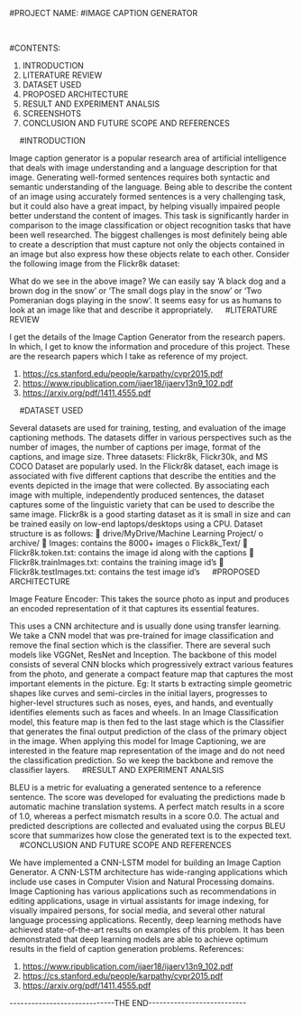 #PROJECT NAME:
#IMAGE CAPTION GENERATOR

  

#CONTENTS:

1.	INTRODUCTION
2.	LITERATURE REVIEW
3.	DATASET USED
4.	PROPOSED ARCHITECTURE
5.	RESULT AND EXPERIMENT ANALSIS
6.	SCREENSHOTS
7.	CONCLUSION AND FUTURE SCOPE AND REFERENCES

 
#INTRODUCTION

Image caption generator is a popular research area of artificial intelligence that deals with image understanding and a language description for that image. Generating well-formed sentences requires both syntactic and semantic understanding of the language. Being able to describe the content of an image using accurately formed sentences is a very challenging task, but it could also have a great impact, by helping visually impaired people better understand the content of images.
This task is significantly harder in comparison to the image classification or object recognition tasks that have been well researched.
The biggest challenges is most definitely being able to create a description that must capture not only the objects contained in an image but also express how these objects relate to each other.
Consider the following image from the Flickr8k dataset:
 

What do we see in the above image?
We can easily say ‘A black dog and a brown dog in the snow’ or ‘The small dogs play in the snow’ or ‘Two Pomeranian dogs playing in the snow’. It seems easy for us as humans to look at an image like that and describe it appropriately.
 
#LITERATURE REVIEW

I get the details of the Image Caption Generator from the research papers. In which, I get to know the information and procedure of this project. These are the research papers which I take as reference of my project.
1.	https://cs.stanford.edu/people/karpathy/cvpr2015.pdf 
2.	https://www.ripublication.com/ijaer18/ijaerv13n9_102.pdf
3.	https://arxiv.org/pdf/1411.4555.pdf

 
#DATASET USED

Several datasets are used for training, testing, and evaluation of the image captioning methods. The datasets differ in various perspectives such as the number of images, the number of captions per image, format of the captions, and image size. Three datasets: Flickr8k, Flickr30k, and MS COCO Dataset are popularly used.
In the Flickr8k dataset, each image is associated with five different captions that describe the entities and the events depicted in the image that were collected. By associating each image with multiple, independently produced sentences, the dataset captures some of the linguistic variety that can be used to describe the same image.
Flickr8k is a good starting dataset as it is small in size and can be trained easily on low-end laptops/desktops using a CPU.
Dataset structure is as follows:
	drive/MyDrive/Machine Learning Project/
o	archive/
	Images: contains the 8000+ images
o	Flick8k_Text/
	Flickr8k.token.txt: contains the image id along with the captions
	Flickr8k.trainImages.txt: contains the training image id’s
	Flickr8k.testImages.txt: contains the test image id’s
 
#PROPOSED ARCHITECTURE

Image Feature Encoder:
This takes the source photo as input and produces an encoded representation of it that captures its essential features.
 
This uses a CNN architecture and is usually done using transfer learning. We take a CNN model that was pre-trained for image classification and remove the final section which is the classifier. There are several such models like VGGNet, ResNet and Inception.
The backbone of this model consists of several CNN blocks which progressively extract various features from the photo, and generate a compact feature map that captures the most important elements in the picture.
Eg: It starts b extracting simple geometric shapes like curves and semi-circles in the initial layers, progresses to higher-level structures such as noses, eyes, and hands, and eventually identifies elements such as faces and wheels.
In an Image Classification model, this feature map is then fed to the last stage which is the Classifier that generates the final output prediction of the class of the primary object in the image.
When applying this model for Image Captioning, we are interested in the feature map representation of the image and do not need the classification prediction. So we keep the backbone and remove the classifier layers.
 
#RESULT AND EXPERIMENT ANALSIS

BLEU is a metric for evaluating a generated sentence to a reference sentence. The score was developed for evaluating the predictions made b automatic machine translation systems. A perfect match results in a score of 1.0, whereas a perfect mismatch results in a score 0.0.
The actual and predicted descriptions are collected and evaluated using the corpus BLEU score that summarizes how close the generated text is to the expected text.                             
 
#CONCLUSION AND FUTURE SCOPE AND REFERENCES

We have implemented a CNN-LSTM model for building an Image Caption Generator. A CNN-LSTM architecture has wide-ranging applications which include use cases in Computer Vision and Natural Processing domains.
Image Captioning has various applications such as recommendations in editing applications, usage in virtual assistants for image indexing, for visually impaired persons, for social media, and several other natural language processing applications. Recently, deep learning methods have achieved state-of-the-art results on examples of this problem. It has been demonstrated that deep learning models are able to achieve optimum results in the field of caption generation problems.
References:
1.	https://www.ripublication.com/ijaer18/ijaerv13n9_102.pdf
2.	https://cs.stanford.edu/people/karpathy/cvpr2015.pdf
3.	https://arxiv.org/pdf/1411.4555.pdf

-----------------------------THE END---------------------------
